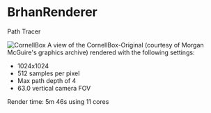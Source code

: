 # BrhanRenderer
Path Tracer

![CornellBox](https://i.imgur.com/yxZaz91.png)
A view of the CornellBox-Original (courtesy of Morgan McGuire's graphics archive) rendered with the following settings:
- 1024x1024
- 512 samples per pixel
- Max path depth of 4
- 63.0 vertical camera FOV

Render time: 5m 46s using 11 cores
